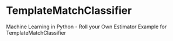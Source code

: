 # TemplateMatchClassifier
Machine Learning in Python - Roll your Own Estimator Example for TemplateMatchClassifier
